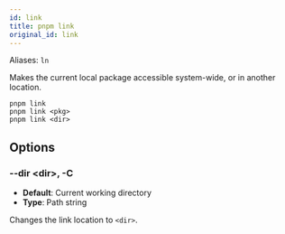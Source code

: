 ```yaml
---
id: link
title: pnpm link
original_id: link
---
```


Aliases: `ln`

Makes the current local package accessible system-wide, or in another location.

```text
pnpm link
pnpm link <pkg>
pnpm link <dir>
```

## Options

### --dir &lt;dir\>, -C

* **Default**: Current working directory
* **Type**: Path string

Changes the link location to `<dir>`.
